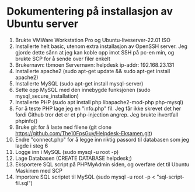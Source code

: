 # Dokumentering på installasjon av Ubuntu server

1. Brukte VMWare Workstation Pro og Ubuntu-liveserver-22.01 ISO
2. Installerte helt basic, utenom extra installasjon av OpenSSH server. Jeg gjorde dette sånn at jeg kan koble opp imot SSH på pc-en min, og brukte SCP for å sende over filer enkelt
3. Brukernavn: tbmoen
   Servernavn: helpdesk
   ip-addr: 192.168.23.131
4. Installerte apache2 (sudo apt-get update && sudo apt-get install apache2)
5. Installerte MySQL (sudo apt-get install mysql-server)
6. Sette opp MySQL med den innebygde funksjonen (sudo mysql_secure_installation)
7. Installerte PHP (sudo apt install php libapache2-mod-php php-mysql)
8. For å teste PHP lage jeg en "info.php" fil. Jeg får ikke skrevet det her fordi Github tror det er et php-injection angrep. Jeg brukte ihvertfall phpinfo()
9. Bruke git for å laste ned filene (git clone https://github.com/The10FpsGuy/Helpdesk-Eksamen.git)
10. Endre "connect.php" for å legge inn riktig passord til databasen som jeg lagde i steg 6
11. Logge inn i MySQL (sudo mysql -u root -p)
12. Lage Databasen (CREATE DATABASE helpdesk;)
13. Eksportere SQL script på PHPMyAdmin siden, og overføre det til Ubuntu Maskinen med SCP
14. Importere SQL scriptet til MySQL (sudo mysql -u root -p < "sql-script-fil.sql")

